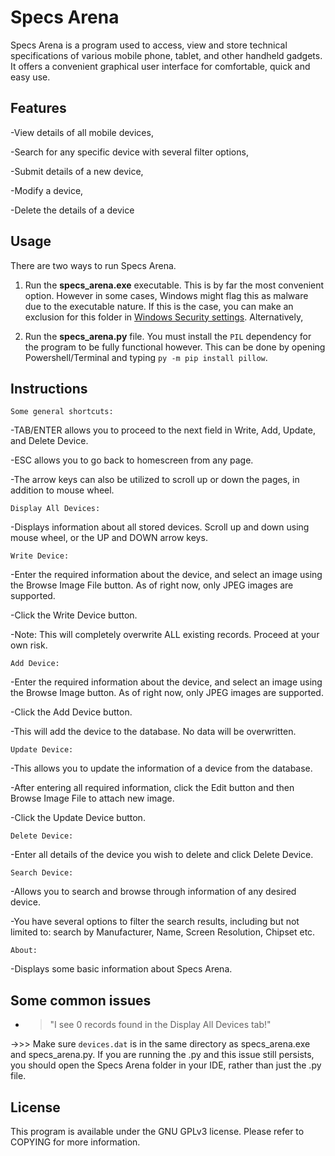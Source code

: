 # __Specs Arena__

Specs Arena is a program used to access, view and store technical specifications of various mobile phone, tablet, and other handheld gadgets. It offers a convenient graphical user interface for comfortable, quick and easy use.

## __Features__

-View details of all mobile devices,

-Search for any specific device with several filter options,

-Submit details of a new device,

-Modify a device,

-Delete the details of a device

## __Usage__

There are two ways to run Specs Arena.
1) Run the **specs_arena.exe** executable. This is by far the most convenient option. However in some cases, Windows might flag this as malware due to the executable nature. If this is the case, you can make an exclusion for this folder in [Windows Security settings](https://support.microsoft.com/en-us/help/4028485/windows-10-add-an-exclusion-to-windows-security). Alternatively,

2) Run the **specs_arena.py** file. You must install the ```PIL``` dependency for the program to be fully functional however. This can be done by opening Powershell/Terminal and typing ```py -m pip install pillow```.



## __Instructions__

    Some general shortcuts:

-TAB/ENTER allows you to proceed to the next field in Write, Add, Update, and Delete Device.

-ESC allows you to go back to homescreen from any page.

-The arrow keys can also be utilized to scroll up or down the pages, in addition to mouse wheel.

        
    Display All Devices:
-Displays information about all stored devices. Scroll up and down using mouse wheel, or the UP and DOWN arrow keys.


    Write Device:	
-Enter the required information about the device, and select an image using the Browse Image File button. As of right now, only JPEG images are supported.

-Click the Write Device button.

-Note: This will completely overwrite ALL existing records. Proceed at your own risk.


    Add Device:
-Enter the required information about the device, and select an image using the Browse Image button. As of right now, only JPEG images are supported.

-Click the Add Device button.

-This will add the device to the database. No data will be overwritten.


    Update Device:
-This allows you to update the information of a device from the database.

-After entering all required information, click the Edit button and then Browse Image File to attach new image.

-Click the Update Device button.


    Delete Device:
-Enter all details of the device you wish to delete and click Delete Device.


    Search Device:
-Allows you to search and browse through information of any desired device.

-You have several options to filter the search results, including but not limited to: search by Manufacturer, Name, Screen Resolution, Chipset etc.
        

    About:
-Displays some basic information about Specs Arena.



## __Some common issues__

- > "I see 0 records found in the Display All Devices tab!" 
 
->>> Make sure `devices.dat` is in the same directory as specs_arena.exe and specs_arena.py. If you are running the .py and this issue still persists, you should open the Specs Arena folder in your IDE, rather than just the .py file.

## License

This program is available under the GNU GPLv3 license.
Please refer to COPYING for more information.
